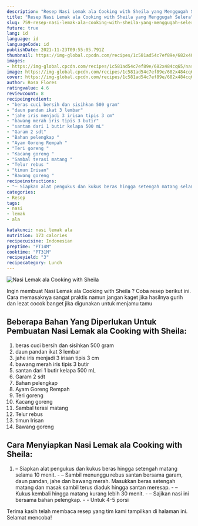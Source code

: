 ```yaml
---
description: "Resep Nasi Lemak ala Cooking with Sheila yang Menggugah Selera"
title: "Resep Nasi Lemak ala Cooking with Sheila yang Menggugah Selera"
slug: 759-resep-nasi-lemak-ala-cooking-with-sheila-yang-menggugah-selera
future: true
lang: id
language: id
languageCode: id
publishDate: 2021-11-23T09:55:05.791Z 
thumbnail: https://img-global.cpcdn.com/recipes/1c581ad54c7ef89e/682x484cq65/nasi-lemak-ala-cooking-with-sheila-foto-resep-utama.png
images:
- https://img-global.cpcdn.com/recipes/1c581ad54c7ef89e/682x484cq65/nasi-lemak-ala-cooking-with-sheila-foto-resep-utama.png
image: https://img-global.cpcdn.com/recipes/1c581ad54c7ef89e/682x484cq65/nasi-lemak-ala-cooking-with-sheila-foto-resep-utama.png
cover: https://img-global.cpcdn.com/recipes/1c581ad54c7ef89e/682x484cq65/nasi-lemak-ala-cooking-with-sheila-foto-resep-utama.png
author: Rosa Flores
ratingvalue: 4.6
reviewcount: 8
recipeingredient:
- "beras cuci bersih dan sisihkan 500 gram"
- "daun pandan ikat 3 lembar"
- "jahe iris menjadi 3 irisan tipis 3 cm"
- "bawang merah iris tipis 3 butir"
- "santan dari 1 butir kelapa 500 mL"
- "Garam 2 sdt"
- "Bahan pelengkap "
- "Ayam Goreng Rempah "
- "Teri goreng "
- "Kacang goreng "
- "Sambal terasi matang "
- "Telur rebus "
- "timun Irisan"
- "Bawang goreng "
recipeinstructions:
- "– Siapkan alat pengukus dan kukus beras hingga setengah matang selama 10 menit. – Sambil menunggu rebus santan bersama garam, daun pandan, jahe dan bawang merah. Masukkan beras setengah matang dan masak sambil terus diaduk hingga santan meresap. – Kukus kembali hingga matang kurang lebih 30 menit. – Sajikan nasi ini bersama bahan pelengkap.  Untuk 4-5 porsi"
categories:
- Resep
tags:
- nasi
- lemak
- ala

katakunci: nasi lemak ala 
nutrition: 173 calories
recipecuisine: Indonesian
preptime: "PT14M"
cooktime: "PT31M"
recipeyield: "3"
recipecategory: Lunch
---
```



![Nasi Lemak ala Cooking with Sheila](https://img-global.cpcdn.com/recipes/1c581ad54c7ef89e/682x484cq65/nasi-lemak-ala-cooking-with-sheila-foto-resep-utama.png)

Ingin membuat Nasi Lemak ala Cooking with Sheila ? Coba resep berikut ini. Cara memasaknya sangat praktis namun jangan kaget jika hasilnya gurih dan lezat cocok banget jika digunakan untuk menjamu tamu

<!--inarticleads1-->

## Beberapa Bahan Yang Diperlukan Untuk Pembuatan Nasi Lemak ala Cooking with Sheila:

1. beras cuci bersih dan sisihkan 500 gram
1. daun pandan ikat 3 lembar
1. jahe iris menjadi 3 irisan tipis 3 cm
1. bawang merah iris tipis 3 butir
1. santan dari 1 butir kelapa 500 mL
1. Garam 2 sdt
1. Bahan pelengkap 
1. Ayam Goreng Rempah 
1. Teri goreng 
1. Kacang goreng 
1. Sambal terasi matang 
1. Telur rebus 
1. timun Irisan
1. Bawang goreng 



<!--inarticleads2-->

## Cara Menyiapkan Nasi Lemak ala Cooking with Sheila:

1. – Siapkan alat pengukus dan kukus beras hingga setengah matang selama 10 menit. - – Sambil menunggu rebus santan bersama garam, daun pandan, jahe dan bawang merah. Masukkan beras setengah matang dan masak sambil terus diaduk hingga santan meresap. - – Kukus kembali hingga matang kurang lebih 30 menit. - – Sajikan nasi ini bersama bahan pelengkap. -  - Untuk 4-5 porsi




Terima kasih telah membaca resep yang tim kami tampilkan di halaman ini. Selamat mencoba!
